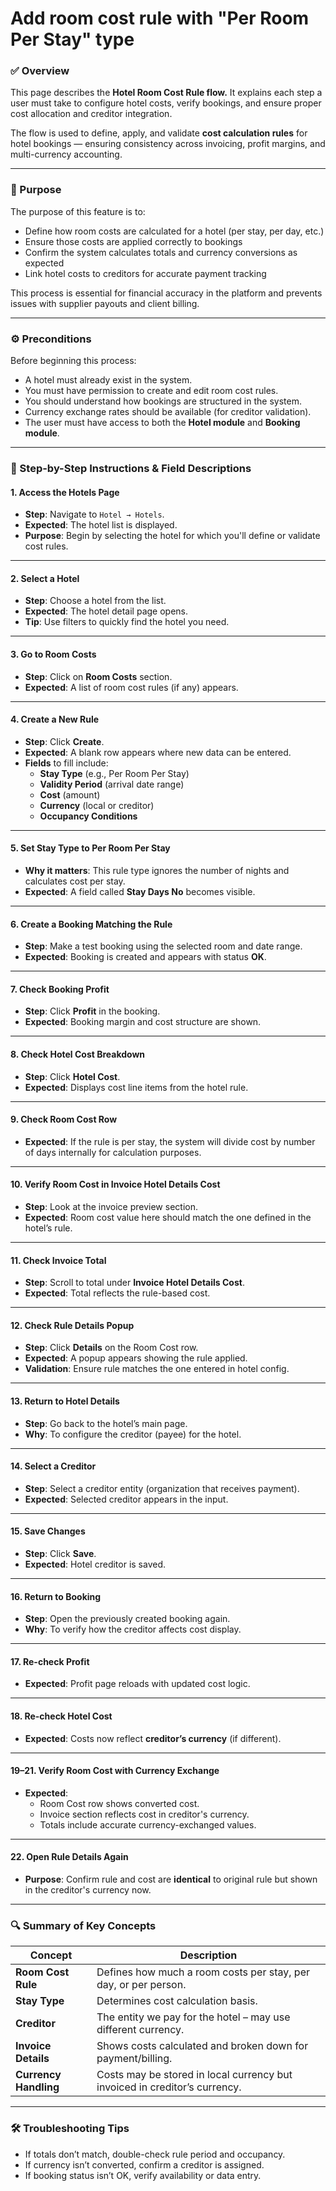 # Add room cost rule with "Per Room Per Stay" type

### ✅ Overview

This page describes the **Hotel Room Cost Rule flow.** It explains each step a user must take to configure hotel costs, verify bookings, and ensure proper cost allocation and creditor integration.

The flow is used to define, apply, and validate **cost calculation rules** for hotel bookings — ensuring consistency across invoicing, profit margins, and multi-currency accounting.

***

### 🎯 Purpose

The purpose of this feature is to:

* Define how room costs are calculated for a hotel (per stay, per day, etc.)
* Ensure those costs are applied correctly to bookings
* Confirm the system calculates totals and currency conversions as expected
* Link hotel costs to creditors for accurate payment tracking

This process is essential for financial accuracy in the platform and prevents issues with supplier payouts and client billing.

***

### ⚙️ Preconditions

Before beginning this process:

* A hotel must already exist in the system.
* You must have permission to create and edit room cost rules.
* You should understand how bookings are structured in the system.
* Currency exchange rates should be available (for creditor validation).
* The user must have access to both the **Hotel module** and **Booking module**.

***

### 🧩 Step-by-Step Instructions & Field Descriptions

#### 1. **Access the Hotels Page**

* **Step**: Navigate to `Hotel → Hotels`.
* **Expected**: The hotel list is displayed.
* **Purpose**: Begin by selecting the hotel for which you'll define or validate cost rules.

***

#### 2. **Select a Hotel**

* **Step**: Choose a hotel from the list.
* **Expected**: The hotel detail page opens.
* **Tip**: Use filters to quickly find the hotel you need.

***

#### 3. **Go to Room Costs**

* **Step**: Click on **Room Costs** section.
* **Expected**: A list of room cost rules (if any) appears.

***

#### 4. **Create a New Rule**

* **Step**: Click **Create**.
* **Expected**: A blank row appears where new data can be entered.
* **Fields** to fill include:
  * **Stay Type** (e.g., Per Room Per Stay)
  * **Validity Period** (arrival date range)
  * **Cost** (amount)
  * **Currency** (local or creditor)
  * **Occupancy Conditions**

***

#### 5. **Set Stay Type to Per Room Per Stay**

* **Why it matters**: This rule type ignores the number of nights and calculates cost per stay.
* **Expected**: A field called **Stay Days No** becomes visible.

***

#### 6. **Create a Booking Matching the Rule**

* **Step**: Make a test booking using the selected room and date range.
* **Expected**: Booking is created and appears with status **OK**.

***

#### 7. **Check Booking Profit**

* **Step**: Click **Profit** in the booking.
* **Expected**: Booking margin and cost structure are shown.

***

#### 8. **Check Hotel Cost Breakdown**

* **Step**: Click **Hotel Cost**.
* **Expected**: Displays cost line items from the hotel rule.

***

#### 9. **Check Room Cost Row**

* **Expected**: If the rule is per stay, the system will divide cost by number of days internally for calculation purposes.

***

#### 10. **Verify Room Cost in Invoice Hotel Details Cost**

* **Step**: Look at the invoice preview section.
* **Expected**: Room cost value here should match the one defined in the hotel’s rule.

***

#### 11. **Check Invoice Total**

* **Step**: Scroll to total under **Invoice Hotel Details Cost**.
* **Expected**: Total reflects the rule-based cost.

***

#### 12. **Check Rule Details Popup**

* **Step**: Click **Details** on the Room Cost row.
* **Expected**: A popup appears showing the rule applied.
* **Validation**: Ensure rule matches the one entered in hotel config.

***

#### 13. **Return to Hotel Details**

* **Step**: Go back to the hotel’s main page.
* **Why**: To configure the creditor (payee) for the hotel.

***

#### 14. Select **a Creditor**

* **Step**: Select a creditor entity (organization that receives payment).
* **Expected**: Selected creditor appears in the input.

***

#### 15. **Save Changes**

* **Step**: Click **Save**.
* **Expected**: Hotel creditor is saved.

***

#### 16. **Return to Booking**

* **Step**: Open the previously created booking again.
* **Why**: To verify how the creditor affects cost display.

***

#### 17. **Re-check Profit**

* **Expected**: Profit page reloads with updated cost logic.

***

#### 18. **Re-check Hotel Cost**

* **Expected**: Costs now reflect **creditor’s currency** (if different).

***

#### 19–21. **Verify Room Cost with Currency Exchange**

* **Expected**:
  * Room Cost row shows converted cost.
  * Invoice section reflects cost in creditor's currency.
  * Totals include accurate currency-exchanged values.

***

#### 22. **Open Rule Details Again**

* **Purpose**: Confirm rule and cost are **identical** to original rule but shown in the creditor's currency now.

***

### 🔍 Summary of Key Concepts

| Concept               | Description                                                                |
| --------------------- | -------------------------------------------------------------------------- |
| **Room Cost Rule**    | Defines how much a room costs per stay, per day, or per person.            |
| **Stay Type**         | Determines cost calculation basis.                                         |
| **Creditor**          | The entity we pay for the hotel – may use different currency.              |
| **Invoice Details**   | Shows costs calculated and broken down for payment/billing.                |
| **Currency Handling** | Costs may be stored in local currency but invoiced in creditor’s currency. |

***

### 🛠️ Troubleshooting Tips

* If totals don’t match, double-check rule period and occupancy.
* If currency isn’t converted, confirm a creditor is assigned.
* If booking status isn’t OK, verify availability or data entry.
